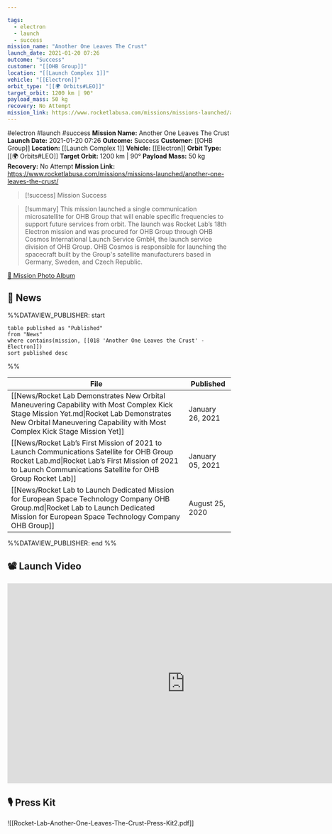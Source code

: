 ```yaml
---

tags:
  - electron
  - launch
  - success
mission_name: "Another One Leaves The Crust"
launch_date: 2021-01-20 07:26
outcome: "Success"
customer: "[[OHB Group]]"
location: "[[Launch Complex 1]]"
vehicle: "[[Electron]]"
orbit_type: "[[🌍 Orbits#LEO]]"
target_orbit: 1200 km | 90°
payload_mass: 50 kg
recovery: No Attempt
mission_link: https://www.rocketlabusa.com/missions/missions-launched/another-one-leaves-the-crust/
---
```


#electron #launch #success
**Mission Name:** Another One Leaves The Crust
**Launch Date:** 2021-01-20 07:26
**Outcome:** Success
**Customer:** [[OHB Group]]
**Location:** [[Launch Complex 1]]
**Vehicle:** [[Electron]]
**Orbit Type:** [[🌍 Orbits#LEO]]
**Target Orbit:** 1200 km | 90°
**Payload Mass:** 50 kg
**Recovery:** No Attempt
**Mission Link:** https://www.rocketlabusa.com/missions/missions-launched/another-one-leaves-the-crust/

>[!success] Mission Success

>[!summary]
This mission launched a single communication microsatellite for OHB Group that will enable specific frequencies to support future services from orbit. The launch was Rocket Lab’s 18th Electron mission and was procured for OHB Group through OHB Cosmos International Launch Service GmbH, the launch service division of OHB Group. OHB Cosmos is responsible for launching the spacecraft built by the Group's satellite manufacturers based in Germany, Sweden, and Czech Republic.
>
[📸 Mission Photo Album](https://www.flickr.com/photos/rocketlab/albums/72177720302069738/)

## 📰 News
%%DATAVIEW_PUBLISHER: start
```
table published as "Published"
from "News"
where contains(mission, [[018 'Another One Leaves the Crust' - Electron]])
sort published desc
```
%%

| File                                                                                                                                                                                                                 | Published        |
| -------------------------------------------------------------------------------------------------------------------------------------------------------------------------------------------------------------------- | ---------------- |
| [[News/Rocket Lab Demonstrates New Orbital Maneuvering Capability with Most Complex Kick Stage Mission Yet.md\|Rocket Lab Demonstrates New Orbital Maneuvering Capability with Most Complex Kick Stage Mission Yet]] | January 26, 2021 |
| [[News/Rocket Lab’s First Mission of 2021 to Launch Communications Satellite for OHB Group  Rocket Lab.md\|Rocket Lab’s First Mission of 2021 to Launch Communications Satellite for OHB Group  Rocket Lab]]         | January 05, 2021 |
| [[News/Rocket Lab to Launch Dedicated Mission for European Space Technology Company OHB Group.md\|Rocket Lab to Launch Dedicated Mission for European Space Technology Company OHB Group]]                           | August 25, 2020  |

%%DATAVIEW_PUBLISHER: end %%
## 📽️ Launch Video

<iframe width="800" height="450" src="https://www.youtube.com/embed/NQyNuF-Du7c" title="Rocket Lab&#39;s Electron - Another One Leaves The Crust Mission" frameborder="0" allow="accelerometer; autoplay; clipboard-write; encrypted-media; gyroscope; picture-in-picture; web-share" referrerpolicy="strict-origin-when-cross-origin" allowfullscreen></iframe>     

## 🎙️ Press Kit

![[Rocket-Lab-Another-One-Leaves-The-Crust-Press-Kit2.pdf]]